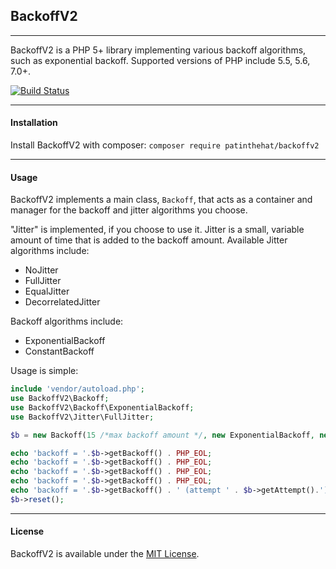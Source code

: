 ## BackoffV2 ##
---
BackoffV2 is a PHP 5+ library implementing various backoff algorithms, such as exponential backoff.  Supported versions of PHP include 5.5, 5.6, 7.0+.

[![Build Status](https://travis-ci.org/patinthehat/BackoffV2.svg?branch=master)](https://travis-ci.org/patinthehat/BackoffV2)

---
#### Installation

Install BackoffV2 with composer: 
`composer require patinthehat/backoffv2`

---
#### Usage

BackoffV2 implements a main class, `Backoff`, that acts as a container and manager for the backoff and jitter algorithms you choose.

"Jitter" is implemented, if you choose to use it.  Jitter is a small, variable amount of time that is added to the backoff amount.
Available Jitter algorithms include:

 - NoJitter
 - FullJitter
 - EqualJitter
 - DecorrelatedJitter


 Backoff algorithms include:
 
  - ExponentialBackoff
  - ConstantBackoff
  
Usage is simple:

```php
include 'vendor/autoload.php';
use BackoffV2\Backoff;
use BackoffV2\Backoff\ExponentialBackoff;
use BackoffV2\Jitter\FullJitter;

$b = new Backoff(15 /*max backoff amount */, new ExponentialBackoff, new FullJitter);

echo 'backoff = '.$b->getBackoff() . PHP_EOL;
echo 'backoff = '.$b->getBackoff() . PHP_EOL;
echo 'backoff = '.$b->getBackoff() . PHP_EOL;
echo 'backoff = '.$b->getBackoff() . PHP_EOL;
echo 'backoff = '.$b->getBackoff() . ' (attempt ' . $b->getAttempt().')' . PHP_EOL;
$b->reset();
```

---
#### License

BackoffV2 is available under the [MIT License](LICENSE).
  